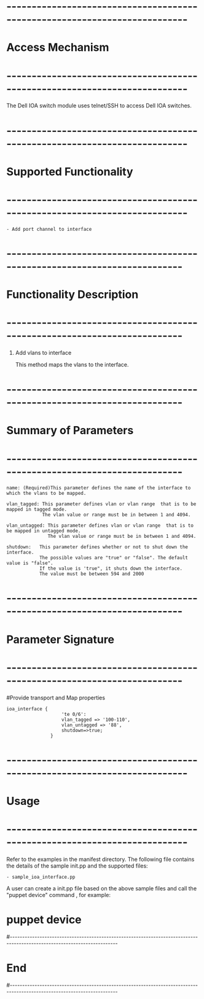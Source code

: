 # --------------------------------------------------------------------------
# Access Mechanism 
# --------------------------------------------------------------------------

The Dell IOA switch module uses telnet/SSH to access Dell IOA switches.

# --------------------------------------------------------------------------
#  Supported Functionality
# --------------------------------------------------------------------------

	- Add port channel to interface

# -------------------------------------------------------------------------
# Functionality Description
# -------------------------------------------------------------------------


  1. Add vlans to interface

     This method maps the vlans to the interface. 

# -------------------------------------------------------------------------
# Summary of Parameters
# -------------------------------------------------------------------------

    name: (Required)This parameter defines the name of the interface to which the vlans to be mapped.
	
	vlan_tagged: This parameter defines vlan or vlan range  that is to be mapped in tagged mode.
				 The vlan value or range must be in between 1 and 4094.
				
	vlan_untagged: This parameter defines vlan or vlan range  that is to be mapped in untagged mode.
				   The vlan value or range must be in between 1 and 4094.
		
	shutdown:   This parameter defines whether or not to shut down the interface. 
				The possible values are "true" or "false". The default value is "false".
				If the value is 'true", it shuts down the interface.
				The value must be between 594 and 2000
				
	
    
# -------------------------------------------------------------------------
# Parameter Signature 
# -------------------------------------------------------------------------

#Provide transport and Map properties

    ioa_interface {
						'te 0/6':
						vlan_tagged => '100-110',
						vlan_untagged => '88',
						shutdown=>true;
					} 

# --------------------------------------------------------------------------
# Usage
# --------------------------------------------------------------------------
   Refer to the examples in the manifest directory.
  The following file contains the details of the sample init.pp and the supported files:
   
    - sample_ioa_interface.pp
   
   A user can create a init.pp file based on the above sample files and call the "puppet device" command , for example: 
   # puppet device

#-------------------------------------------------------------------------------------------------------------------------
# End
#-------------------------------------------------------------------------------------------------------------------------	
